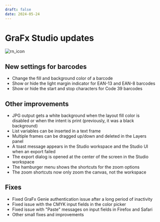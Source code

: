 ```yaml
---
draft: false
date: 2024-05-24
---
```


# GraFx Studio updates

![rn_icon](https://chilipublishdocs.imgix.net/logos/CHILI_LOGOS_OK-10.svg)

## New settings for barcodes

- Change the fill and background color of a barcode
- Show or hide the light margin indicator for EAN-13 and EAN-8 barcodes
- Show or hide the start and stop characters for Code 39 barcodes

<!-- more -->

## Other improvements

- JPG output gets a white background when the layout fill color is disabled or when the intent is print (previously, it was a black background)
- List variables can be inserted in a text frame
- Multiple frames can be dragged up/down and deleted in the Layers panel
- A toast message appears in the Studio workspace and the Studio UI when an export failed
- The export dialog is opened at the center of the screen in the Studio workspace
- The hamburger menu shows the shortcuts for the zoom options
- The zoom shortcuts now only zoom the canvas, not the workspace

## Fixes

- Fixed GraFx Genie authentication issue after a long period of inactivity
- Fixed issue with the CMYK input fields in the color picker
- Fixed issue with "Paste" messages on input fields in Firefox and Safari
- Other small fixes and improvements

